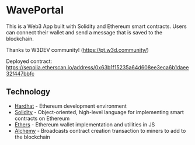 # WavePortal 

This is a Web3 App built with Solidity and Ethereum smart contracts. Users can connect their wallet and send a message that is saved to the blockchain. 

Thanks to W3DEV community! (https://pt.w3d.community/)

Deployed contract: https://sepolia.etherscan.io/address/0x63b1f15235a64d608ee3eca6b1daee32f447bbfc

## Technology

* [Hardhat](https://hardhat.org/) - Ethereum development environment
* [Solidity](https://hardhat.org/) - Object-oriented, high-level language for implementing smart contracts on Ethereum
* [Ethers](https://github.com/ethers-io/ethers.js) - Ethereum wallet implementation and utilities in JS
* [Alchemy](https://www.alchemy.com/) - Broadcasts contract creation transaction to miners to add to the blockchain

